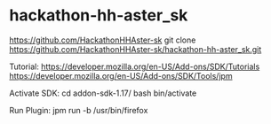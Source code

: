 # hackathon-hh-aster_sk

https://github.com/HackathonHHAster-sk
git clone https://github.com/HackathonHHAster-sk/hackathon-hh-aster_sk.git

Tutorial:
https://developer.mozilla.org/en-US/Add-ons/SDK/Tutorials
https://developer.mozilla.org/en-US/Add-ons/SDK/Tools/jpm

Activate SDK:
cd addon-sdk-1.17/
bash bin/activate

Run Plugin:
jpm run -b /usr/bin/firefox


